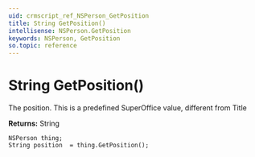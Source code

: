 ```yaml
---
uid: crmscript_ref_NSPerson_GetPosition
title: String GetPosition()
intellisense: NSPerson.GetPosition
keywords: NSPerson, GetPosition
so.topic: reference
---
```


# String GetPosition()

The position. This is a predefined SuperOffice value, different from Title

**Returns:** String

```crmscript
NSPerson thing;
String position  = thing.GetPosition();
```

